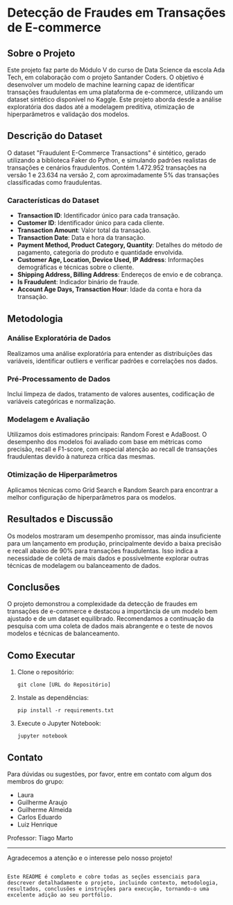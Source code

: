 # Detecção de Fraudes em Transações de E-commerce

## Sobre o Projeto

Este projeto faz parte do Módulo V do curso de Data Science da escola Ada Tech, em colaboração com o projeto Santander Coders. O objetivo é desenvolver um modelo de machine learning capaz de identificar transações fraudulentas em uma plataforma de e-commerce, utilizando um dataset sintético disponível no Kaggle. Este projeto aborda desde a análise exploratória dos dados até a modelagem preditiva, otimização de hiperparâmetros e validação dos modelos.

## Descrição do Dataset

O dataset "Fraudulent E-Commerce Transactions" é sintético, gerado utilizando a biblioteca Faker do Python, e simulando padrões realistas de transações e cenários fraudulentos. Contém 1.472.952 transações na versão 1 e 23.634 na versão 2, com aproximadamente 5% das transações classificadas como fraudulentas.

### Características do Dataset
- **Transaction ID**: Identificador único para cada transação.
- **Customer ID**: Identificador único para cada cliente.
- **Transaction Amount**: Valor total da transação.
- **Transaction Date**: Data e hora da transação.
- **Payment Method, Product Category, Quantity**: Detalhes do método de pagamento, categoria do produto e quantidade envolvida.
- **Customer Age, Location, Device Used, IP Address**: Informações demográficas e técnicas sobre o cliente.
- **Shipping Address, Billing Address**: Endereços de envio e de cobrança.
- **Is Fraudulent**: Indicador binário de fraude.
- **Account Age Days, Transaction Hour**: Idade da conta e hora da transação.

## Metodologia

### Análise Exploratória de Dados
Realizamos uma análise exploratória para entender as distribuições das variáveis, identificar outliers e verificar padrões e correlações nos dados.

### Pré-Processamento de Dados
Inclui limpeza de dados, tratamento de valores ausentes, codificação de variáveis categóricas e normalização.

### Modelagem e Avaliação
Utilizamos dois estimadores principais: Random Forest e AdaBoost. O desempenho dos modelos foi avaliado com base em métricas como precisão, recall e F1-score, com especial atenção ao recall de transações fraudulentas devido à natureza crítica das mesmas.

### Otimização de Hiperparâmetros
Aplicamos técnicas como Grid Search e Random Search para encontrar a melhor configuração de hiperparâmetros para os modelos.

## Resultados e Discussão

Os modelos mostraram um desempenho promissor, mas ainda insuficiente para um lançamento em produção, principalmente devido a baixa precisão e recall abaixo de 90% para transações fraudulentas. Isso indica a necessidade de coleta de mais dados e possivelmente explorar outras técnicas de modelagem ou balanceamento de dados.

## Conclusões

O projeto demonstrou a complexidade da detecção de fraudes em transações de e-commerce e destacou a importância de um modelo bem ajustado e de um dataset equilibrado. Recomendamos a continuação da pesquisa com uma coleta de dados mais abrangente e o teste de novos modelos e técnicas de balanceamento.

## Como Executar

1. Clone o repositório:
   ```
   git clone [URL do Repositório]
   ```
2. Instale as dependências:
   ```
   pip install -r requirements.txt
   ```
3. Execute o Jupyter Notebook:
   ```
   jupyter notebook
   ```

## Contato

Para dúvidas ou sugestões, por favor, entre em contato com algum dos membros do grupo:

- Laura
- Guilherme Araujo
- Guilherme Almeida
- Carlos Eduardo
- Luiz Henrique

Professor: Tiago Marto

---

Agradecemos a atenção e o interesse pelo nosso projeto!

```

Este README é completo e cobre todas as seções essenciais para descrever detalhadamente o projeto, incluindo contexto, metodologia, resultados, conclusões e instruções para execução, tornando-o uma excelente adição ao seu portfólio.